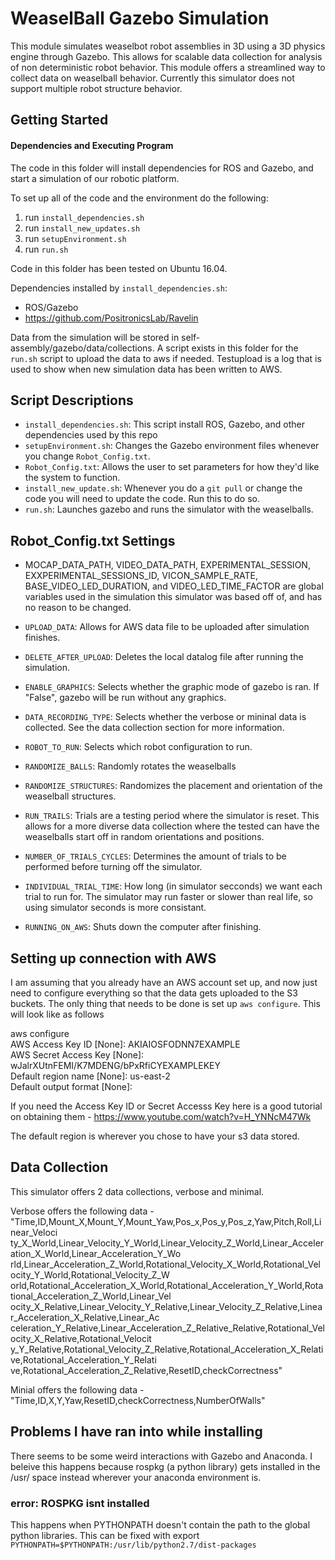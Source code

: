 # WeaselBall Gazebo Simulation
This module simulates weaselbot robot assemblies in 3D using a 3D physics engine through Gazebo. This allows for scalable data collection for analysis of non deterministic robot behavior. This module offers a streamlined way to collect data on weaselball behavior. Currently this simulator does not support multiple robot structure behavior.

## Getting Started
#### Dependencies and Executing Program
The code in this folder will install dependencies for ROS and Gazebo, and start
a simulation of our robotic platform.

To set up all of the code and the environment do the following:

1) run `install_dependencies.sh`
2) run `install_new_updates.sh`
3) run `setupEnvironment.sh`
4) run `run.sh`

Code in this folder has been tested on Ubuntu 16.04.


Dependencies installed by `install_dependencies.sh`:
- ROS/Gazebo
- https://github.com/PositronicsLab/Ravelin

Data from the simulation will be stored in self-assembly/gazebo/data/collections. A script exists in this folder for the `run.sh` script to upload the data to aws if needed. Testupload is a log that is used to show when new simulation data has been written to AWS.

## Script Descriptions
-   `install_dependencies.sh`: This script install ROS, Gazebo, and other
    dependencies used by this repo
-   `setupEnvironment.sh`: Changes the Gazebo environment files whenever you
    change `Robot_Config.txt`. 
-   `Robot_Config.txt`: Allows the user to set parameters for how they'd like
    the system to function.
-   `install_new_update.sh`: Whenever you do a `git pull` or change the code
    you will need to update the code. Run this to do so.
-   `run.sh`: Launches gazebo and runs the simulator with the weaselballs.

## Robot_Config.txt Settings
-   MOCAP_DATA_PATH, VIDEO_DATA_PATH, EXPERIMENTAL_SESSION, EXXPERIMENTAL_SESSIONS_ID, VICON_SAMPLE_RATE, BASE_VIDEO_LED_DURATION, and VIDEO_LED_TIME_FACTOR are global variables used in the simulation this simulator was based off of, and has no reason to be changed.

-   `UPLOAD_DATA`: Allows for AWS data file to be uploaded after simulation finishes.
-   `DELETE_AFTER_UPLOAD`: Deletes the local datalog file after running the simulation.
-   `ENABLE_GRAPHICS`: Selects whether the graphic mode of gazebo is ran. If "False", gazebo will be run without any graphics.
-   `DATA_RECORDING_TYPE`: Selects whether the verbose or mininal data is collected. See the data collection section for more information.
-   `ROBOT_TO_RUN`: Selects which robot configuration to run.
-   `RANDOMIZE_BALLS`: Randomly rotates the weaselballs
-   `RANDOMIZE_STRUCTURES`: Randomizes the placement and orientation of the weaselball structures.
-   `RUN_TRAILS`: Trials are a testing period where the simulator is reset. This allows for a more diverse data collection where the tested can have the weaselballs start off in random orientations and positions.
-   `NUMBER_OF_TRIALS_CYCLES`: Determines the amount of trials to be performed before turning off the simulator.
-   `INDIVIDUAL_TRIAL_TIME`: How long (in simulator secconds) we want each trial to run for. The simulator may run faster or slower than real life, so using simulator seconds is more consistant.
-   `RUNNING_ON_AWS`: Shuts down the computer after finishing.

## Setting up connection with AWS
I am assuming that you already have an AWS account set up, and now just need to configure everything so that the data gets uploaded to the S3 buckets.
The only thing that needs to be done is set up `aws configure`. This will look like as follows

aws configure<br/>
AWS Access Key ID [None]: AKIAIOSFODNN7EXAMPLE<br/>
AWS Secret Access Key [None]: wJalrXUtnFEMI/K7MDENG/bPxRfiCYEXAMPLEKEY<br/>
Default region name [None]: us-east-2<br/>
Default output format [None]:<br/>

If you need the Access Key ID or Secret Accesss Key here is a good tutorial on obtaining them - https://www.youtube.com/watch?v=H_YNNcM47Wk

The default region is wherever you chose to have your s3 data stored.

## Data Collection
This simulator offers 2 data collections, verbose and minimal. 

Verbose offers the following data - "Time,ID,Mount_X,Mount_Y,Mount_Yaw,Pos_x,Pos_y,Pos_z,Yaw,Pitch,Roll,Linear_Veloci    ty_X_World,Linear_Velocity_Y_World,Linear_Velocity_Z_World,Linear_Acceleration_X_World,Linear_Acceleration_Y_Wo    rld,Linear_Acceleration_Z_World,Rotational_Velocity_X_World,Rotational_Velocity_Y_World,Rotational_Velocity_Z_W    orld,Rotational_Acceleration_X_World,Rotational_Acceleration_Y_World,Rotational_Acceleration_Z_World,Linear_Vel    ocity_X_Relative,Linear_Velocity_Y_Relative,Linear_Velocity_Z_Relative,Linear_Acceleration_X_Relative,Linear_Ac    celeration_Y_Relative,Linear_Acceleration_Z_Relative_Relative,Rotational_Velocity_X_Relative,Rotational_Velocit    y_Y_Relative,Rotational_Velocity_Z_Relative,Rotational_Acceleration_X_Relative,Rotational_Acceleration_Y_Relati    ve,Rotational_Acceleration_Z_Relative,ResetID,checkCorrectness"

Minial offers the following data -
"Time,ID,X,Y,Yaw,ResetID,checkCorrectness,NumberOfWalls"

## Problems I have ran into while installing
There seems to be some weird interactions with Gazebo and Anaconda. I beleive this happens because rospkg (a python library) gets installed in the /usr/ space instead wherever your anaconda environment is.

### error: ROSPKG isnt installed
This happens when PYTHONPATH doesn't contain the path to the global python libraries. This can be fixed with export `PYTHONPATH=$PYTHONPATH:/usr/lib/python2.7/dist-packages`
